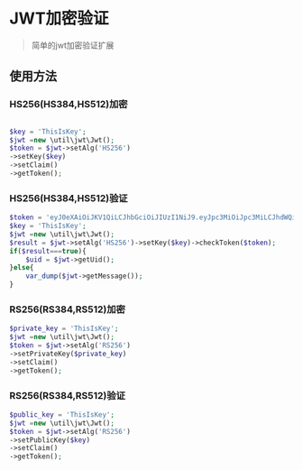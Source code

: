 # JWT加密验证

> 简单的jwt加密验证扩展

## 使用方法

### HS256(HS384,HS512)加密

```php

$key = 'ThisIsKey';
$jwt =new \util\jwt\Jwt();
$token = $jwt->setAlg('HS256')
->setKey($key)
->setClaim()
->getToken();

```

### HS256(HS384,HS512)验证

```php
$token = 'eyJ0eXAiOiJKV1QiLCJhbGciOiJIUzI1NiJ9.eyJpc3MiOiJpc3MiLCJhdWQiOiJhdWQiLCJqdGkiOiI2YjkxNTE3YmZkMzM5YmI4ZDI5MmJiOGM1NmYzZDVkOSIsImlhdCI6MTYzNjM0MTQ3NywibmJmIjoxNjM2MzQxNDc3LCJleHAiOjE2MzYzNDg2NzcsInVpZCI6MX0.352KUpUo08S6ujeSCyVhwYgA9l5XMU9drremhFE5KKM';
$key = 'ThisIsKey';
$jwt =new \util\jwt\Jwt();
$result = $jwt->setAlg('HS256')->setKey($key)->checkToken($token);
if($result===true){
    $uid = $jwt->getUid();
}else{
    var_dump($jwt->getMessage());
}
```

### RS256(RS384,RS512)加密
```php
$private_key = 'ThisIsKey';
$jwt =new \util\jwt\Jwt();
$token = $jwt->setAlg('RS256')
->setPrivateKey($private_key)
->setClaim()
->getToken();
```
### RS256(RS384,RS512)验证
```php
$public_key = 'ThisIsKey';
$jwt =new \util\jwt\Jwt();
$token = $jwt->setAlg('RS256')
->setPublicKey($key)
->setClaim()
->getToken();
```